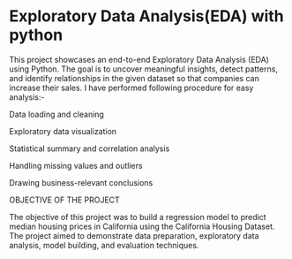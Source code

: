 # Exploratory Data Analysis(EDA) with python 
This project showcases an end-to-end Exploratory Data Analysis (EDA) using Python. The goal is to uncover meaningful insights, detect patterns, and identify relationships in the given dataset so that companies can increase their sales. I have performed following procedure for easy analysis:-

Data loading and cleaning

Exploratory data visualization

Statistical summary and correlation analysis

Handling missing values and outliers

Drawing business-relevant conclusions


OBJECTIVE OF THE PROJECT

The objective of this project was to build a regression model to predict median housing prices in California using the California Housing Dataset. The project aimed to demonstrate data preparation, exploratory data analysis, model building, and evaluation techniques.
